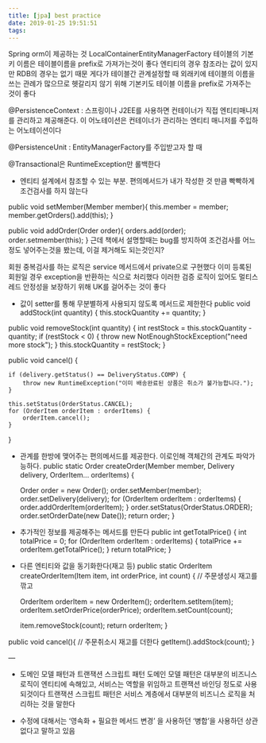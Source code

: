```yaml
---
title: [jpa] best practice
date: 2019-01-25 19:51:51
tags:
---
```


Spring orm이 제공하는 것 LocalContainerEntityManagerFactory
테이블의 기본키 이름은 테이블이름을 prefix로 가져가는것이 좋다
엔티티의 경우 참조라는 값이 있지만 RDB의 경우는 없기 때문
게다가 테이블간 관계설정할 때 외래키에 테이블의 이름을 쓰는 관례가 많으므로 헷갈리지 않기 위해 기본키도 테이블 이름을 prefix로 가져주는 것이 좋다

@PersistenceContext : 
스프링이나 J2EE를 사용하면 컨테이너가 직접 엔티티매니저를 관리하고 제공해준다.
이 어노테이션은 컨테이너가 관리하는 엔티티 매니저를 주입하는 어노테이션이다

@PersistenceUnit : EntityManagerFactory를 주입받고자 할 때 

@Transactional은 RuntimeException만 롤백한다

- 엔티티 설계에서 참조할 수 있는 부분. 편의메서드가 내가 작성한 것 만큼 빡빡하게 조건검사를 하지 않는다

public void setMember(Member member){
	this.member = member;
	member.getOrders().add(this);
}

public void addOrder(Order order){
	orders.add(order);
	order.setmember(this);
}
근데 책에서 설명할때는 bug를 방지하여 조건검사를 어느정도 넣어주는것을 봤는데, 이걸 제거해도 되는것인지?

회원 중복검사를 하는 로직은 service 메서드에서 private으로 구현했다
이미 등록된 회원일 경우 exception을 반환하는 식으로 처리했다
이러한 검증 로직이 있어도 멀티스레드 안정성을 보장하기 위해 UK를 걸어주는 것이 좋다

- 값이 setter를 통해 무분별하게 사용되지 않도록 메서드로 제한한다
public void addStock(int quantity) {
    this.stockQuantity += quantity;
}

public void removeStock(int quantity) {
    int restStock = this.stockQuantity - quantity;
    if (restStock < 0) {
        throw new NotEnoughStockException("need more stock");
    }
    this.stockQuantity = restStock;
}

public void cancel() {

    if (delivery.getStatus() == DeliveryStatus.COMP) {
        throw new RuntimeException("이미 배송완료된 상품은 취소가 불가능합니다.");
    }

    this.setStatus(OrderStatus.CANCEL);
    for (OrderItem orderItem : orderItems) {
        orderItem.cancel();
    }
}

- 관계를 한방에 맺어주는 편의메서드를 제공한다. 이로인해 객체간의 관계도 파악가능하다.
public static Order createOrder(Member member, Delivery delivery, OrderItem... orderItems) {

    Order order = new Order();
    order.setMember(member);
    order.setDelivery(delivery);
    for (OrderItem orderItem : orderItems) {
        order.addOrderItem(orderItem);
    }
    order.setStatus(OrderStatus.ORDER);
    order.setOrderDate(new Date());
    return order;
}

- 추가적인 정보를 제공해주는 메서드를 만든다
public int getTotalPrice() {
    int totalPrice = 0;
    for (OrderItem orderItem : orderItems) {
        totalPrice += orderItem.getTotalPrice();
    }
    return totalPrice;
}

- 다른 엔티티와 값을 동기화한다(재고 등)
public static OrderItem createOrderItem(Item item, int orderPrice, int count) { // 주문생성시 재고를 깎고

    OrderItem orderItem = new OrderItem();
    orderItem.setItem(item);
    orderItem.setOrderPrice(orderPrice);
    orderItem.setCount(count);

    item.removeStock(count);
    return orderItem;
}

public void cancel(){ // 주문취소시 재고를 더한다
	getItem().addStock(count);
}

—

- 도메인 모델 패턴과 트랜잭션 스크립트 패턴
도메인 모델 패턴은 대부분의 비즈니스 로직이 엔티티에 속해있고, 서비스는 역할을 위임하고 트랜잭션 바인딩 정도로 사용되것이다
트랜잭션 스크립트 패턴은 서비스 계층에서 대부분의 비즈니스 로직을 처리하는 것을 말한다

- 수정에 대해서는 ‘영속화 + 필요한 메서드 변경’ 을 사용하던 ‘병합’을 사용하던 상관없다고 말하고 있음 

<!-- more -->